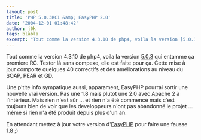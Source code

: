 ```yaml
---
layout: post
title: 'PHP 5.0.3RC1 &amp; EasyPHP 2.0'
date: '2004-12-01 01:48:42'
author: j0k
tags: blabla
excerpt: "Tout comme la version 4.3.10 de php4, voila la version [5.0.3](http://qa.php.net/) qui entamme ça premiere RC. Tester là sans compexe, elle est faite pour ça.   Cette mise à jour comporte quelques 40 correctifs et des améliorations au niveau du SOAP, PEAR et GD.  \n  \nUne p'tite info sympatique aussi, apparament, EasyPHP pourrai sortir une nouvelle      …"
---
```


Tout comme la version 4.3.10 de php4, voila la version [5.0.3](http://qa.php.net/) qui entamme ça premiere RC. Tester là sans compexe, elle est faite pour ça.   Cette mise à jour comporte quelques 40 correctifs et des améliorations au niveau du SOAP, PEAR et GD.

Une p'tite info sympatique aussi, apparament, EasyPHP pourrai sortir une nouvelle vrai version. Pas une 1.8 mais plutot une 2.0 avec Apache 2 à l'intérieur.   Mais rien n'est sûr ... et rien n'a été commencé mais c'est toujours bien de voir que les developpeurs n'ont pas abandonné le projet ... même si rien n'a été produit depuis plus d'un an.

En attendant mettez à jour votre version d'[EasyPHP](http://www.j0k3r.net/articles-Mettre-a-jour-EasyPHP-6.html) pour faire une fausse 1.8 ;)
